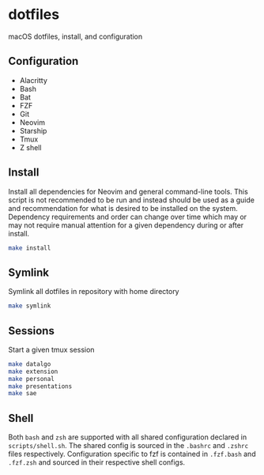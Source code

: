 # dotfiles

macOS dotfiles, install, and configuration

## Configuration

- Alacritty
- Bash
- Bat
- FZF
- Git
- Neovim
- Starship
- Tmux
- Z shell

## Install

Install all dependencies for Neovim and general command-line tools. This
script is not recommended to be run and instead should be used as a guide and
recommendation for what is desired to be installed on the system. Dependency
requirements and order can change over time which may or may not require manual
attention for a given dependency during or after install.

``` sh
make install
```

## Symlink

Symlink all dotfiles in repository with home directory

``` sh
make symlink
```

## Sessions

Start a given tmux session

``` sh
make datalgo
make extension
make personal
make presentations
make sae
```

## Shell

Both `bash` and `zsh` are supported with all shared configuration declared in
`scripts/shell.sh`. The shared config is sourced in the `.bashrc` and `.zshrc`
files respectively. Configuration specific to fzf is contained in `.fzf.bash`
and `.fzf.zsh` and sourced in their respective shell configs.
